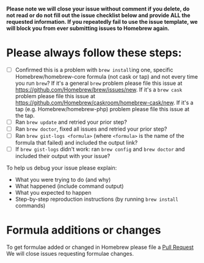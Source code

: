 **Please note we will close your issue without comment if you delete, do not read or do not fill out the issue checklist below and provide ALL the requested information. If you repeatedly fail to use the issue template, we will block you from ever submitting issues to Homebrew again.**

# Please always follow these steps:
- [ ] Confirmed this is a problem with `brew install`ing one, specific Homebrew/homebrew-core formula (not cask or tap) and not every time you run `brew`? If it's a general `brew` problem please file this issue at https://github.com/Homebrew/brew/issues/new. If it's a `brew cask` problem please file this issue at https://github.com/Homebrew/caskroom/homebrew-cask/new. If it's a tap (e.g. Homebrew/homebrew-php) problem please file this issue at the tap.
- [ ] Ran `brew update` and retried your prior step?
- [ ] Ran `brew doctor`, fixed all issues and retried your prior step?
- [ ] Ran `brew gist-logs <formula>` (where `<formula>` is the name of the formula that failed) and included the output link?
- [ ] If `brew gist-logs` didn't work: ran `brew config` and `brew doctor` and included their output with your issue?

To help us debug your issue please explain:
- What you were trying to do (and why)
- What happened (include command output)
- What you expected to happen
- Step-by-step reproduction instructions (by running `brew install` commands)

# Formula additions or changes
To get formulae added or changed in Homebrew please file a [Pull Request](https://github.com/Homebrew/homebrew-core/blob/master/CONTRIBUTING.md)
We will close issues requesting formulae changes.
